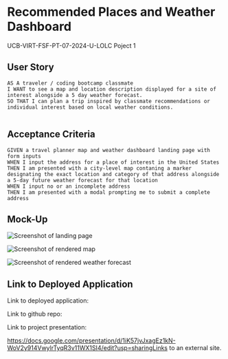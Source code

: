 # Recommended Places and Weather Dashboard
UCB-VIRT-FSF-PT-07-2024-U-LOLC Poject 1

## User Story

```
AS A traveler / coding bootcamp classmate 
I WANT to see a map and location description displayed for a site of interest alongside a 5 day weather forecast. 
SO THAT I can plan a trip inspired by classmate recommendations or individual interest based on local weather conditions.  
 

```

## Acceptance Criteria 

```
GIVEN a travel planner map and weather dashboard landing page with form inputs
WHEN I input the address for a place of interest in the United States
THEN I am presented with a city-level map contaning a marker designating the exact location and category of that address alongside a 5-day future weather forecast for that location
WHEN I input no or an incomplete address 
THEN I am presented with a modal prompting me to submit a complete address

```

## Mock-Up
![Screenshot of landing page](./assets/images/landing-page-form.png)

![Screenshot of rendered map](./assets/images/rendered-map.png)

![Screenshot of rendered weather forecast](./assets/images/rendered-weather-forecast.png)

## Link to Deployed Application


Link to deployed application:


Link to github repo:


Link to project presentation:

https://docs.google.com/presentation/d/1iK57jvJxagEz1kN-WoV2y914VwylrTyqR3v11WX1SI4/edit?usp=sharingLinks to an external site.







